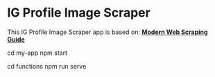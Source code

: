 # IG Profile Image Scraper

This IG Profile Image Scraper app is based on: **[Modern Web Scraping Guide](https://fireship.io/lessons/web-scraping-guide/)**


cd my-app
npm start

cd functions
npm run serve